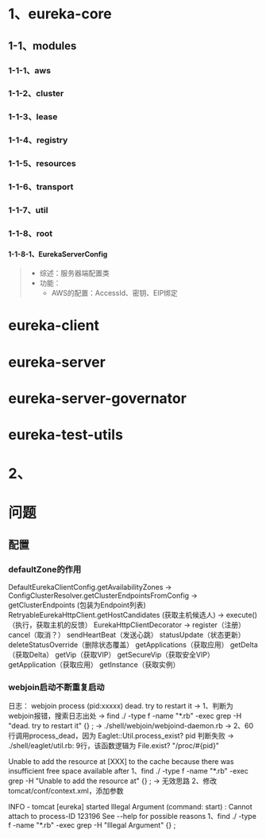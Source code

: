 # 1、eureka-core
## 1-1、modules
### 1-1-1、aws
### 1-1-2、cluster
### 1-1-3、lease
### 1-1-4、registry
### 1-1-5、resources
### 1-1-6、transport
### 1-1-7、util
### 1-1-8、root
#### 1-1-8-1、EurekaServerConfig
> * 综述：服务器端配置类
> * 功能：
>   * AWS的配置：AccessId、密钥、EIP绑定

# eureka-client
    
# eureka-server

# eureka-server-governator

# eureka-test-utils



# 2、


# 问题
## 配置
### defaultZone的作用
DefaultEurekaClientConfig.getAvailabilityZones -> 
    ConfigClusterResolver.getClusterEndpointsFromConfig -> getClusterEndpoints (包装为Endpoint列表)
        RetryableEurekaHttpClient.getHostCandidates (获取主机候选人) -> execute() （执行，获取主机的反馈）
            EurekaHttpClientDecorator ->
                register（注册）
                cancel（取消？）
                sendHeartBeat（发送心跳）
                statusUpdate（状态更新）
                deleteStatusOverride（删除状态覆盖）
                getApplications（获取应用）
                getDelta（获取Delta）
                getVip（获取VIP）
                getSecureVip（获取安全VIP）
                getApplication（获取应用）
                getInstance（获取实例）
        
### webjoin启动不断重复启动
日志：
webjoin process (pid:xxxxx) dead. try to restart it ->
    1、判断为webjoin报错，搜索日志出处 -> find ./ -type f -name "*.rb" -exec grep -H "dead. try to restart it" {} \; -> ./shell/webjoin/webjoind-daemon.rb ->
    2、60行调用process_dead，因为 Eaglet::Util.process_exist? pid 判断失败 ->
        ./shell/eaglet/util.rb: 9行，该函数逻辑为 File.exist? "/proc/#{pid}"
    
    
Unable to add the resource at [XXX] to the cache because there was insufficient free space available after
    1、find ./ -type f -name "*.rb" -exec grep -H "Unable to add the resource at" {} \; -> 无效思路
    2、修改tomcat/conf/context.xml，添加参数
        <Resources cachingAllowed="true" cacheMaxSize="100000" />
        <Resources cachingAllowed="false" />

INFO - tomcat [eureka] started
Illegal Argument (command: start) : Cannot attach to process-ID 123196
See --help for possible reasons
    1、find ./ -type f -name "*.rb" -exec grep -H "Illegal Argument" {} \;


